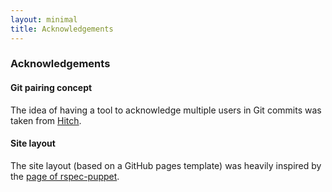 ```yaml
---
layout: minimal
title: Acknowledgements
---
```


### Acknowledgements

#### Git pairing concept

The idea of having a tool to acknowledge multiple users in Git commits was taken
from [Hitch](https://github.com/therubymug/hitch).

#### Site layout

The site layout (based on a GitHub pages template) was heavily inspired by the
[page of rspec-puppet](http://rspec-puppet.com).

